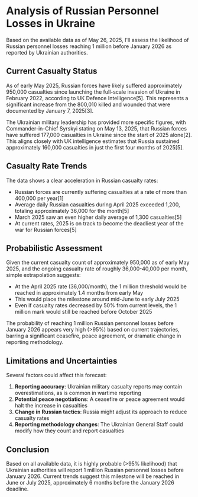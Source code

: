 # Analysis of Russian Personnel Losses in Ukraine

Based on the available data as of May 26, 2025, I'll assess the likelihood of Russian personnel losses reaching 1 million before January 2026 as reported by Ukrainian authorities.

## Current Casualty Status

As of early May 2025, Russian forces have likely suffered approximately 950,000 casualties since launching the full-scale invasion of Ukraine in February 2022, according to UK Defence Intelligence[5]. This represents a significant increase from the 800,010 killed and wounded that were documented by January 7, 2025[3].

The Ukrainian military leadership has provided more specific figures, with Commander-in-Chief Syrskyi stating on May 13, 2025, that Russian forces have suffered 177,000 casualties in Ukraine since the start of 2025 alone[2]. This aligns closely with UK intelligence estimates that Russia sustained approximately 160,000 casualties in just the first four months of 2025[5].

## Casualty Rate Trends

The data shows a clear acceleration in Russian casualty rates:

- Russian forces are currently suffering casualties at a rate of more than 400,000 per year[1]
- Average daily Russian casualties during April 2025 exceeded 1,200, totaling approximately 36,000 for the month[5]
- March 2025 saw an even higher daily average of 1,300 casualties[5]
- At current rates, 2025 is on track to become the deadliest year of the war for Russian forces[5]

## Probabilistic Assessment

Given the current casualty count of approximately 950,000 as of early May 2025, and the ongoing casualty rate of roughly 36,000-40,000 per month, simple extrapolation suggests:

- At the April 2025 rate (36,000/month), the 1 million threshold would be reached in approximately 1.4 months from early May
- This would place the milestone around mid-June to early July 2025
- Even if casualty rates decreased by 50% from current levels, the 1 million mark would still be reached before October 2025

The probability of reaching 1 million Russian personnel losses before January 2026 appears very high (>95%) based on current trajectories, barring a significant ceasefire, peace agreement, or dramatic change in reporting methodology.

## Limitations and Uncertainties

Several factors could affect this forecast:

1. **Reporting accuracy**: Ukrainian military casualty reports may contain overestimations, as is common in wartime reporting
2. **Potential peace negotiations**: A ceasefire or peace agreement would halt the increase in casualties
3. **Change in Russian tactics**: Russia might adjust its approach to reduce casualty rates
4. **Reporting methodology changes**: The Ukrainian General Staff could modify how they count and report casualties

## Conclusion

Based on all available data, it is highly probable (>95% likelihood) that Ukrainian authorities will report 1 million Russian personnel losses before January 2026. Current trends suggest this milestone will be reached in June or July 2025, approximately 6 months before the January 2026 deadline.